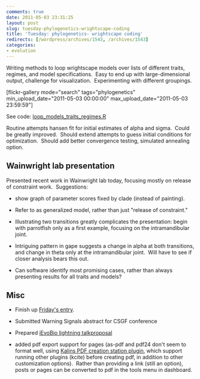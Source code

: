 ```yaml
---
comments: true
date: 2011-05-03 23:31:25
layout: post
slug: tuesday-phylogenetics-wrightscape-coding
title: 'Tuesday: phylogenetics- wrightscape coding'
redirects: [/wordpress/archives/1543, /archives/1543]
categories:
- evolution
---
```


Writing methods to loop wrightscape models over lists of different traits, regimes, and model specifications.  Easy to end up with large-dimensional output, challenge for visualization.  Experimenting with different groupings.

[flickr-gallery mode="search" tags="phylogenetics" min_upload_date="2011-05-03 00:00:00" max_upload_date="2011-05-03 23:59:59"]

See code: [loop_models_traits_regimes.R](https://github.com/cboettig/wrightscape/blob/e8d421733d46adc1f936a19772ca3d9a3f98013c/demos/loop_models_traits_regimes.R)

Routine attempts hansen fit for initial estimates of alpha and sigma.  Could be greatly improved.  Should extend attempts to guess initial conditions for optimization.  Should add better convergence testing, simulated annealing option.


## Wainwright lab presentation


Presented recent work in Wainwright lab today, focusing mostly on release of constraint work.  Suggestions:



	
  * show graph of parameter scores fixed by clade (instead of painting).

	
  * Refer to as generalized model, rather than just "release of constraint."

	
  * Illustrating two transitions greatly complicates the presentation: begin with parrotfish only as a first example, focusing on the intramandibular joint.

	
  * Intriguing pattern in gape suggests a change in alpha at both transitions, and change in theta only at the intramandibular joint.  Will have to see if closer analysis bears this out.

	
  * Can software identify most promising cases, rather than always presenting results for all traits and models?




## Misc





	
  * Finish up [Friday's entry](http://www.carlboettiger.info/archives/1534).

	
  * Submitted Warning Signals abstract for CSGF conference

	
  * Prepared [iEvoBio lightning talk](http://ievobio.org/ocs/index.php/ievobio/2011/schedConf/cfp#lightning)[proposal](http://www.carlboettiger.info/archives/1549)

	
  * added pdf export support for pages (as-pdf and pdf24 don't seem to format well, using [Kalins PDF creation station plugin](http://wordpress.org/extend/plugins/kalins-pdf-creation-station/), which support running other plugins (kcite) before creating pdf, in addition to other customization options).  Rather than providing a link (still an option), posts or pages can be converted to pdf in the tools menu in dashboard.


